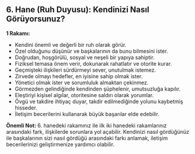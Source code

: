 ## 6. Hane (Ruh Duyusu): Kendinizi Nasıl Görüyorsunuz?

**1 Rakamı:**

* Kendini önemli ve değerli bir ruh olarak görür.
* Özel olduğunu düşünür ve başkalarının da bunu bilmesini ister.
* Doğrudan, hoşgörülü,  sosyal ve neşeli bir yapıya sahiptir. 
* Fiziksel temasa önem verir, dokunarak rahatlatır ve otorite kurar. 
* Geçmişteki ilişkileri sürdürmeyi sever, unutulmak istemez.
* Zirvede olmayı hedefler, en iyisine sahip olmak ister.
* Yönetici olmak ister ve sorumluluk almaktan çekinmez.
* Görmezden gelindiğinde kendinden şüphelenir, umutsuzluğa kapılır.
* Eleştiriyi kişisel algılar, otoritesine saldırı olarak yorumlar. 
* Övgü ve takdire ihtiyaç duyar, takdir edilmediğinde  yolunu kaybetmiş hisseder.
* İletişim becerilerini kullanarak büyük başarılar elde edebilir.

**Önemli Not:** 6. hanedeki rakamınız ile ilk iki hanedeki rakamlarınız arasındaki fark, ilişkilerde sorunlara yol açabilir. Kendinizi nasıl gördüğünüz ile başkalarının sizi nasıl gördüğü arasındaki farkı anlamak, iletişim becerilerinizi geliştirmenize yardımcı olabilir. 
